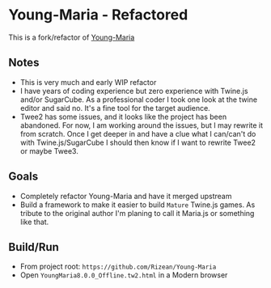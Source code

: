 # Young-Maria - Refactored
This is a fork/refactor of [Young-Maria](https://github.com/MariaMod/Young-Maria)

## Notes
* This is very much and early WIP refactor
* I have years of coding experience but zero experience with Twine.js and/or SugarCube. As a professional coder I took one look at the twine editor and said no. It's a fine tool for the target audience.
* Twee2 has some issues, and it looks like the project has been abandoned. For now, I am working around the issues, but I may rewrite it from scratch. Once I get deeper in and have a clue what I can/can't do with Twine.js/SugarCube I should then know if I want to rewrite Twee2 or maybe Twee3.

## Goals
* Completely refactor Young-Maria and have it merged upstream
* Build a framework to make it easier to build `Mature` Twine.js games. As tribute to the original author I'm planing to call it Maria.js or something like that.


## Build/Run
* From project root: `https://github.com/Rizean/Young-Maria`
* Open `YoungMaria8.0.0_Offline.tw2.html` in a Modern browser
